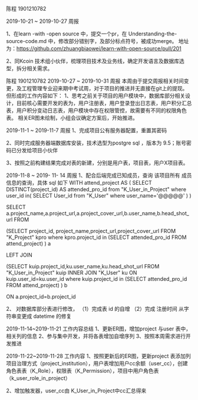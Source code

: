 陈程 1901210782 

2019-10-21 ~ 2019-10-27 周报 

1、在learn -with -open source 中，提交一个pr，在 Understanding-the-source-code.md 中，修改部分错别字，及部分标点符号，被成功merge。 地址为：https://github.com/zhuangbiaowei/learn-with-open-source/pull/201

2、同Kcoin 技术组小伙伴，梳理项目技术及业务线，确定开发语言及数据库选型，拆分相关需求。


陈程 1901210782 
2019-10-27 ~ 2019-10-31 周报 
本周由于提交周报相关时间变更，及工程管理专业迎来期中考试周，对于项目的推进并无直接在git上的提现。
但形成的工作内容如下：
1、思考之前关于项目的用户模块中，数据库部分相关设计，目前核心需要开发的表为，用户注册表，用户登录登出日志表，用户积分汇总表，用户积分变动日志表，用户模块中存在权限管控，故需要有不同的权限角色表。
相关ER图未绘制，小组会议确定方案后，开始推进。


2019-11-1 ~ 2019-11-7 周报 
1、完成项目公有服务器配置，重置其密码

2、同时完成服务器端数据库安装，技术选型为postgre sql ，版本为 9.5；账号密码已分发给项目小伙伴

3、按照之前构建结果完成对表的新建，分别是用户表，项目表，用户X项目表。
  



2019-11-8 ~ 2019- 11- 14 周报
1、配合后端完成已知成员，查询 该项目所有 成员信息的查询，具体 sql 如下
WITH attend_project AS
(
SELECT DISTINCT(project_id) AS attended_pro_id from "K_User_in_Project"
where user_id in(
SELECT User_id  from "K_User"
where user_name='@@@@@' 
)
)


SELECT a.project_name,a.project_url,a.project_cover_url,b.user_name,b.head_shot_url FROM

(SELECT project_id, project_name,project_url,project_cover_url FROM "K_Project" kpro
where kpro.project_id in 
(SELECT attended_pro_id FROM attend_project)
) a

LEFT JOIN 

(SELECT kuip.project_id,ku.user_name,ku.head_shot_url FROM "K_User_in_Project" kuip INNER JOIN "K_User" ku ON kuip.user_id=ku.user_id
where kuip.project_id in 
(SELECT attended_pro_id FROM attend_project)
) b

ON a.project_id=b.project_id

2、 对数据库部分表进行修改，
（1）完成表 id 的自增
（2）完成 注册时间 从字符串变更成 datetime 的修复




2019-11-14~2019-11-21 工作内容总结
1、更新ER图，增加project 与user 表中，相关列的信息
2、参与集中开发，并将各表增加自增序列
3、按照本周需求进行开发推进


2019-11-22~2019-11-28 工作内容
1、按照更新后的ER图，更新project 表添加列项目治理方式（project_institution），用户表增加用户cc余额（user_cc），创建角色表表（K_Role），权限表（K_Permission），项目中用户角色表（k_user_role_in_project）

2、增加触发器，user_cc由 K_User_in_Project中cc汇总得来
